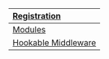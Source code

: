 | [Registration](index) |
| :------------- |
| [Modules](Modules) |
| [Hookable Middleware](Hookable) |
